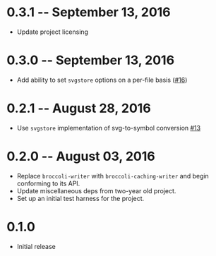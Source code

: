# 0.3.1 -- September 13, 2016
- Update project licensing

# 0.3.0 -- September 13, 2016
- Add ability to set `svgstore` options on a per-file basis ([#16](https://github.com/svgstore/broccoli-svgstore/pull/16))

# 0.2.1 -- August 28, 2016
- Use `svgstore` implementation of svg-to-symbol conversion [#13](https://github.com/svgstore/broccoli-svgstore/pull/13)

# 0.2.0 -- August 03, 2016
- Replace `broccoli-writer` with `broccoli-caching-writer` and begin conforming to its API.
- Update miscellaneous deps from two-year old project.
- Set up an initial test harness for the project.

# 0.1.0
- Initial release
